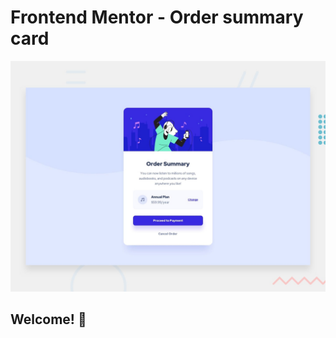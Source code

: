 # Frontend Mentor - Order summary card

![Design preview for the Order summary card coding challenge](preview.jpg)

## Welcome! 👋
